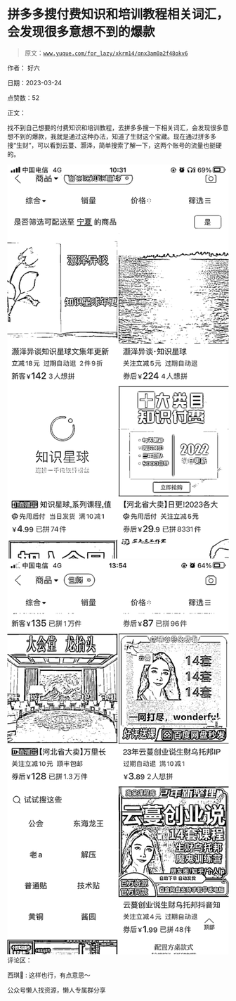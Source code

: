 # 拼多多搜付费知识和培训教程相关词汇，会发现很多意想不到的爆款

> 原文：[`www.yuque.com/for_lazy/xkrm14/qnx3am0a2f48okv6`](https://www.yuque.com/for_lazy/xkrm14/qnx3am0a2f48okv6)



作者： 好六



日期：2023-03-24



点赞数：52



正文：



找不到自己想要的付费知识和培训教程，去拼多多搜一下相关词汇，会发现很多意想不到的爆款，我就是通过这种办法，知道了生财这个宝藏。现在通过拼多多搜“生财”，可以看到云蔓、灏泽，简单搜索了解一下，这两个账号的流量也挺硬的。



![](img/3115e9596f9506936a46e4290d0c6e2f.png)  <ne-p id="ua548cd36" data-lake-id="ua548cd36">![](img/316222236de16e5bdf33aa8b3863c69d.png)  <ne-p id="ua7ae9b7f" data-lake-id="ua7ae9b7f">评论区：



西琪💫 : 这样也行，有点意思～



公众号懒人找资源，懒人专属群分享

</ne-p></ne-p>